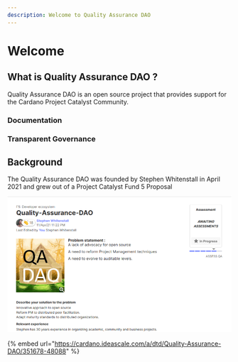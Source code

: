 ```yaml
---
description: Welcome to Quality Assurance DAO
---
```


# Welcome

## What is Quality Assurance DAO ?

Quality Assurance DAO is an open source project that provides support for the Cardano Project Catalyst Community.

### Documentation

### Transparent Governance



## Background

The Quality Assurance DAO was founded by Stephen Whitenstall in April 2021 and grew out of a Project Catalyst Fund 5 Proposal 

![Quality Assurance DAO Fund 5 Proposal ](.gitbook/assets/2021-07-18-6-.png)

{% embed url="https://cardano.ideascale.com/a/dtd/Quality-Assurance-DAO/351678-48088" %}






